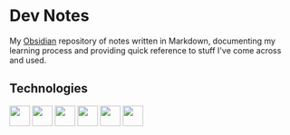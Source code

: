 # Dev Notes

My [Obsidian](https://obsidian.md) repository of notes written in Markdown, documenting my learning process and providing quick reference to stuff I've come across and used.

## Technologies

<img height="36px" src="https://cdn.jsdelivr.net/gh/devicons/devicon/icons/git/git-original.svg" /> <img height="36px" src="https://cdn.jsdelivr.net/gh/devicons/devicon/icons/html5/html5-original-wordmark.svg" /> <img height="36px" src="https://cdn.jsdelivr.net/gh/devicons/devicon/icons/css3/css3-original-wordmark.svg" /> <img height="36px" src="https://cdn.jsdelivr.net/gh/devicons/devicon/icons/javascript/javascript-original.svg" /> <img height="36px" src="https://cdn.jsdelivr.net/gh/devicons/devicon/icons/go/go-original-wordmark.svg" /> <img height="36px" src="https://cdn.jsdelivr.net/gh/devicons/devicon/icons/kotlin/kotlin-original.svg" />
